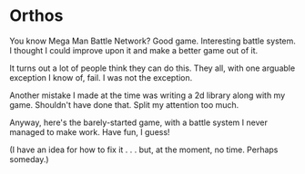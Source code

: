 # Orthos

You know Mega Man Battle Network? Good game. Interesting battle system. I thought I could improve upon it and make a better game out of it.

It turns out a lot of people think they can do this. They all, with one arguable exception I know of, fail. I was not the exception.

Another mistake I made at the time was writing a 2d library along with my game. Shouldn't have done that. Split my attention too much.

Anyway, here's the barely-started game, with a battle system I never managed to make work. Have fun, I guess!

(I have an idea for how to fix it . . . but, at the moment, no time. Perhaps someday.)
